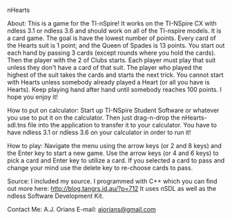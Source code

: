 nHearts

About:
This is a game for the TI-nSpire!  It works on the TI-NSpire CX with ndless 3.1 or ndless 3.6 and should work on all of the TI-nspire models.  It is a card game.  The goal is have the lowest number of points.  Every card of the Hearts suit is 1 point; and the Queen of Spades is 13 points.  You start out each hand by passing 3 cards (except rounds where you hold the cards).  Then the player with the 2 of Clubs starts.  Each player must play that suit unless they don't have a card of that suit.  The player who played the highest of the suit takes the cards and starts the next trick.  You cannot start with Hearts unless somebody already played a Heart (or all you have is Hearts).  Keep playing hand after hand until somebody reaches 100 points.  I hope you enjoy it!

How to put on calculator:
Start up TI-NSpire Student Software or whatever you use to put it on the calculator.  Then just drag-n-drop the nHearts-sdl.tns file into the application to transfer it to your calculator.  You have to have ndless 3.1 or ndless 3.6 on your calculator in order to run it!

How to play:
Navigate the menu using the arrow keys (or 2 and 8 keys) and the Enter key to start a new game.
Use the arrow keys (or 4 and 6 keys) to pick a card and Enter key to utilize a card.
If you selected a card to pass and change your mind use the delete key to re-choose cards to pass.

Source:
I included my source.  I programmed with C++ which you can find out more here: http://blog.tangrs.id.au/?p=712  It uses nSDL as well as the ndless Software Development Kit.

Contact Me:
A.J. Orians
E-mail: ajorians@gmail.com
